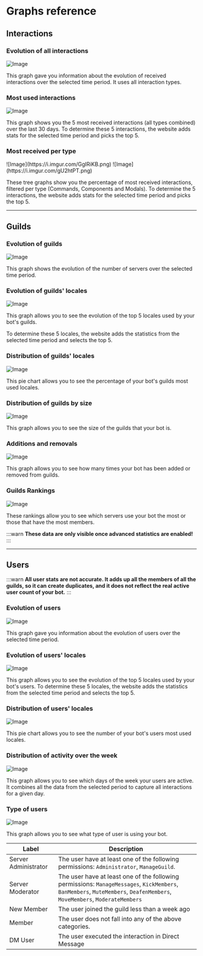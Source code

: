 # Graphs reference

## Interactions

### Evolution of all interactions

![Image](https://i.imgur.com/mMjhakd.png)

This graph gave you information about the evolution of received interactions over the selected time period. It uses all interaction types.

### Most used interactions

![Image](https://i.imgur.com/Kunv5jw.png)

This graph shows you the 5 most received interactions (all types combined) over the last 30 days.
To determine these 5 interactions, the website adds stats for the selected time period and picks the top 5.

### Most received per type

<div class="flex flex-col lg:flex-row gap-2 xl:max-w-3xl 2xl:max-w-5xl">
![Image](https://i.imgur.com/GgIRiKB.png)
![Image](https://i.imgur.com/gU2htPT.png)
</div>

These tree graphs show you the percentage of most received interactions, filtered per type (Commands, Components and Modals). To determine the 5 interactions, the website adds stats for the selected time period and picks the top 5.

***

## Guilds

### Evolution of guilds

![Image](https://i.imgur.com/hm2Tufm.png)

This graph shows the evolution of the number of servers over the selected time period.

### Evolution of guilds' locales

![Image](https://i.imgur.com/YxWpxlq.png)

This graph allows you to see the evolution of the top 5 locales used by your bot's guilds.

To determine these 5 locales, the website adds the statistics from the selected time period and selects the top 5.

### Distribution of guilds' locales

![Image](https://i.imgur.com/P09BiYO.png)

This pie chart allows you to see the percentage of your bot's guilds most used locales.

### Distribution of guilds by size

![Image](https://i.imgur.com/nlKyYHN.png)

This graph allows you to see the size of the guilds that your bot is.

### Additions and removals

![Image](https://i.imgur.com/cU3tv08.png)

This graph allows you to see how many times your bot has been added or removed from guilds.

### Guilds Rankings

![Image](https://i.imgur.com/QicrOib.png)

These rankings allow you to see which servers use your bot the most or those that have the most members.

:::warn
**These data are only visible once advanced statistics are enabled!**
:::

***

## Users

:::warn
**All user stats are not accurate. It adds up all the members of all the guilds, so it can create duplicates, and it does not reflect the real active user count of your bot.**
:::

### Evolution of users

![Image](https://i.imgur.com/YcfCQID.png)

This graph gave you information about the evolution of users over the selected time period.

### Evolution of users' locales

![Image](https://i.imgur.com/oCLZwY3.png)

This graph allows you to see the evolution of the top 5 locales used by your bot's users.
To determine these 5 locales, the website adds the statistics from the selected time period and selects the top 5.

### Distribution of users' locales

![Image](https://i.imgur.com/Vq6whap.png)

This pie chart allows you to see the number of your bot's users most used locales.

### Distribution of activity over the week

![Image](https://i.imgur.com/Kz1w359.png)

This graph allows you to see which days of the week your users are active. It combines all the data from the selected period to capture all interactions for a given day.

### Type of users

![Image](https://i.imgur.com/B5eiDBN.png)

This graph allows you to see what type of user is using your bot.

| Label                | Description                                                                                                                                                              |
|----------------------|--------------------------------------------------------------------------------------------------------------------------------------------------------------------------|
| Server Administrator | The user have at least one of the following permissions: `Administrator`, `ManageGuild`.                                                                                 |
| Server Moderator     | The user have at least one of the following permissions: `ManageMessages`, `KickMembers`, `BanMembers`, `MuteMembers`, `DeafenMembers`, `MoveMembers`, `ModerateMembers` |
| New Member           | The user joined the guild less than a week ago                                                                                                                           |
| Member               | The user does not fall into any of the above categories.                                                                                                                 |
| DM User              | The user executed the interaction in Direct Message                                                                                                                      |
